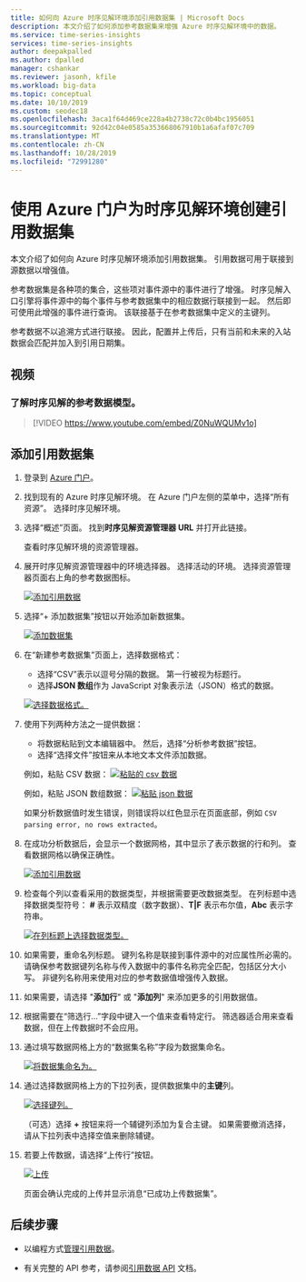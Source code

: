 ```yaml
---
title: 如何向 Azure 时序见解环境添加引用数据集 | Microsoft Docs
description: 本文介绍了如何添加参考数据集来增强 Azure 时序见解环境中的数据。
ms.service: time-series-insights
services: time-series-insights
author: deepakpalled
ms.author: dpalled
manager: cshankar
ms.reviewer: jasonh, kfile
ms.workload: big-data
ms.topic: conceptual
ms.date: 10/10/2019
ms.custom: seodec18
ms.openlocfilehash: 3aca1f64d469ce228a4b2738c72c0b4bc1956051
ms.sourcegitcommit: 92d42c04e0585a353668067910b1a6afaf07c709
ms.translationtype: MT
ms.contentlocale: zh-CN
ms.lasthandoff: 10/28/2019
ms.locfileid: "72991280"
---
```

# <a name="create-a-reference-data-set-for-your-time-series-insights-environment-using-the-azure-portal"></a>使用 Azure 门户为时序见解环境创建引用数据集

本文介绍了如何向 Azure 时序见解环境添加引用数据集。 引用数据可用于联接到源数据以增强值。

参考数据集是各种项的集合，这些项对事件源中的事件进行了增强。 时序见解入口引擎将事件源中的每个事件与参考数据集中的相应数据行联接到一起。 然后即可使用此增强的事件进行查询。 该联接基于在参考数据集中定义的主键列。

参考数据不以追溯方式进行联接。 因此，配置并上传后，只有当前和未来的入站数据会匹配并加入到引用日期集。

## <a name="video"></a>视频

### <a name="learn-about-time-series-insights-reference-data-modelbr"></a>了解时序见解的参考数据模型。</br>

> [!VIDEO https://www.youtube.com/embed/Z0NuWQUMv1o]

## <a name="add-a-reference-data-set"></a>添加引用数据集

1. 登录到 [Azure 门户](https://portal.azure.com)。

1. 找到现有的 Azure 时序见解环境。 在 Azure 门户左侧的菜单中，选择“所有资源”。 选择时序见解环境。

1. 选择“概述”页面。 找到**时序见解资源管理器 URL** 并打开此链接。  

   查看时序见解环境的资源管理器。

1. 展开时序见解资源管理器中的环境选择器。 选择活动的环境。 选择资源管理器页面右上角的参考数据图标。

   [![添加引用数据](media/add-reference-data-set/add-reference-data.png)](media/add-reference-data-set/add-reference-data.png#lightbox)

1. 选择“+ 添加数据集”按钮以开始添加新数据集。

   [![添加数据集](media/add-reference-data-set/add-data-set.png)](media/add-reference-data-set/add-data-set.png#lightbox)

1. 在“新建参考数据集”页面上，选择数据格式：

   - 选择“CSV”表示以逗号分隔的数据。 第一行被视为标题行。
   - 选择**JSON 数组**作为 JavaScript 对象表示法（JSON）格式的数据。

   [![选择数据格式。](media/add-reference-data-set/add-data.png)](media/add-reference-data-set/add-data.png#lightbox)

1. 使用下列两种方法之一提供数据：

   - 将数据粘贴到文本编辑器中。 然后，选择“分析参考数据”按钮。
   - 选择“选择文件”按钮来从本地文本文件添加数据。

   例如，粘贴 CSV 数据： [![粘贴的 csv 数据](media/add-reference-data-set/csv-data-pasted.png)](media/add-reference-data-set/csv-data-pasted.png#lightbox)

   例如，粘贴 JSON 数组数据： [![粘贴 json 数据](media/add-reference-data-set/json-data-pasted.png)](media/add-reference-data-set/json-data-pasted.png#lightbox)

   如果分析数据值时发生错误，则错误将以红色显示在页面底部，例如 `CSV parsing error, no rows extracted`。

1. 在成功分析数据后，会显示一个数据网格，其中显示了表示数据的行和列。  查看数据网格以确保正确性。

   [![添加引用数据](media/add-reference-data-set/parse-data.png)](media/add-reference-data-set/parse-data.png#lightbox)

1. 检查每个列以查看采用的数据类型，并根据需要更改数据类型。  在列标题中选择数据类型符号： **#** 表示双精度（数字数据）、**T|F** 表示布尔值，**Abc** 表示字符串。

   [![在列标题上选择数据类型。](media/add-reference-data-set/choose-datatypes.png)](media/add-reference-data-set/choose-datatypes.png#lightbox)

1. 如果需要，重命名列标题。 键列名称是联接到事件源中的对应属性所必需的。 请确保参考数据键列名称与传入数据中的事件名称完全匹配，包括区分大小写。 非键列名称用来使用对应的参考数据值增强传入数据。

1. 如果需要，请选择 "**添加行**" 或 "**添加列**" 来添加更多的引用数据值。

1. 根据需要在“筛选行...”字段中键入一个值来查看特定行。 筛选器适合用来查看数据，但在上传数据时不会应用。

1. 通过填写数据网格上方的“数据集名称”字段为数据集命名。

    [![将数据集命名为。](media/add-reference-data-set/name-reference-dataset.png)](media/add-reference-data-set/name-reference-dataset.png#lightbox)

1. 通过选择数据网格上方的下拉列表，提供数据集中的**主键**列。

    [![选择键列。](media/add-reference-data-set/set-primary-key.png)](media/add-reference-data-set/set-primary-key.png#lightbox)

    （可选）选择 **+** 按钮来将一个辅键列添加为复合主键。 如果需要撤消选择，请从下拉列表中选择空值来删除辅键。

1. 若要上传数据，请选择“上传行”按钮。

    [![上传](media/add-reference-data-set/upload-rows.png)](media/add-reference-data-set/upload-rows.png#lightbox)

    页面会确认完成的上传并显示消息“已成功上传数据集”。

## <a name="next-steps"></a>后续步骤

* 以编程方式[管理引用数据](time-series-insights-manage-reference-data-csharp.md)。

* 有关完整的 API 参考，请参阅[引用数据 API](https://docs.microsoft.com/rest/api/time-series-insights/ga-reference-data-api) 文档。
